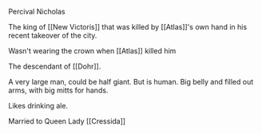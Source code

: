 Percival Nicholas

The king of [[New Victoris]] that was killed by [[Atlas]]'s own hand in his recent takeover of the city. 

Wasn't wearing the crown when [[Atlas]] killed him

The descendant of [[Dohr]].

A very large man, could be half giant. But is human. Big belly and filled out arms, with big mitts for hands.

Likes drinking ale. 

Married to Queen Lady [[Cressida]] 